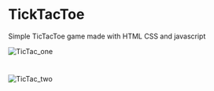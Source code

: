 # TickTacToe
Simple TicTacToe game made with HTML CSS and javascript


![TicTac_one](https://user-images.githubusercontent.com/76828245/179262164-c380d364-013d-4c4d-81e6-cd25da2d2917.png)

#

![TicTac_two](https://user-images.githubusercontent.com/76828245/179262199-31b08b66-9938-4177-a8fa-0b206c8964fa.png)
